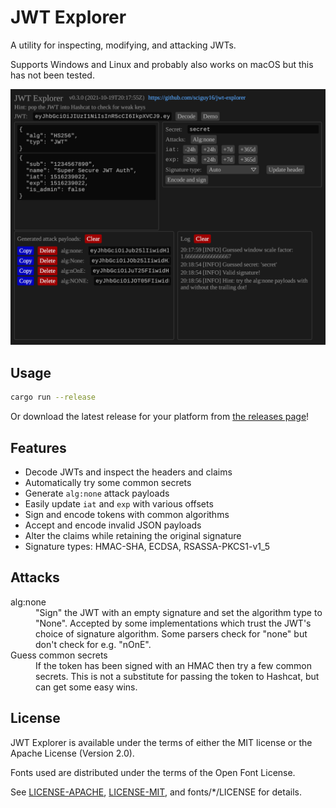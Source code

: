 # JWT Explorer

A utility for inspecting, modifying, and attacking JWTs.

Supports Windows and Linux and probably also works on macOS but this has not been tested.

![Overview of JWT Explorer](images/overview.png)

## Usage

```bash
cargo run --release
```

Or download the latest release for your platform from [the releases page](https://github.com/sciguy16/jwt-explorer/releases)!

## Features

* Decode JWTs and inspect the headers and claims
* Automatically try some common secrets
* Generate `alg:none` attack payloads
* Easily update `iat` and `exp` with various offsets
* Sign and encode tokens with common algorithms
* Accept and encode invalid JSON payloads
* Alter the claims while retaining the original signature
* Signature types: HMAC-SHA, ECDSA, RSASSA-PKCS1-v1_5

## Attacks
<dl>
	<dt>alg:none</dt>
	<dd>
		"Sign" the JWT with an empty signature and set the algorithm type to "None".
		Accepted by some implementations which trust the JWT's choice of signature algorithm.
		Some parsers check for "none" but don't check for e.g. "nOnE".
	</dd>
	<dt>Guess common secrets</dt>
	<dd>
		If the token has been signed with an HMAC then try a few common secrets.
		This is not a substitute for passing the token to Hashcat, but can get some easy wins.
	</dd>
</dl>

## License

JWT Explorer is available under the terms of either the MIT license or
the Apache License (Version 2.0).

Fonts used are distributed under the terms of the Open Font License.

See [LICENSE-APACHE](LICENSE-APACHE), [LICENSE-MIT](LICENSE-MIT), and
fonts/\*/LICENSE for details.
